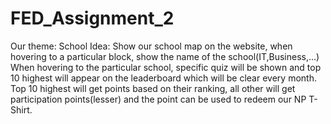 # FED_Assignment_2
Our theme: School
Idea: Show our school map on the website, when hovering to a particular block, show the name of the school(IT,Business,...)
When hovering to the particular school, specific quiz will be shown and top 10 highest will appear on the leaderboard which will be clear every month.
Top 10 highest will get points based on their ranking, all other will get participation points(lesser) and the point can be used to redeem our NP T-Shirt.
